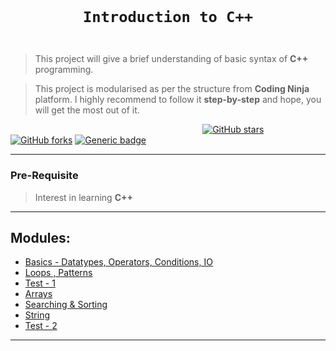 <code>
  <h1 align="center">Introduction to C++</h1>
</code>

>   This project will give a brief understanding of basic syntax of **C++** programming. 

>   This project is modularised as per the structure from **Coding Ninja** platform. I highly recommend to follow it **step-by-step** and hope, you will get the most out of it.


&nbsp;&nbsp;&nbsp;&nbsp;&nbsp;&nbsp;&nbsp;&nbsp;&nbsp;&nbsp;&nbsp;&nbsp;&nbsp;&nbsp;&nbsp;&nbsp;&nbsp;&nbsp;&nbsp;&nbsp;&nbsp;&nbsp;&nbsp;&nbsp;&nbsp;&nbsp;&nbsp;&nbsp;&nbsp;&nbsp;&nbsp;&nbsp;&nbsp;&nbsp;&nbsp;&nbsp;&nbsp;&nbsp;&nbsp;&nbsp;&nbsp;&nbsp;&nbsp;&nbsp;&nbsp;&nbsp;&nbsp;&nbsp;&nbsp;&nbsp;&nbsp;&nbsp;&nbsp;&nbsp;&nbsp;&nbsp;&nbsp;&nbsp;&nbsp;&nbsp;&nbsp;&nbsp;&nbsp;&nbsp;&nbsp;&nbsp;&nbsp;&nbsp;&nbsp;&nbsp;&nbsp;&nbsp;&nbsp;&nbsp;&nbsp;&nbsp;&nbsp;&nbsp;[![GitHub stars](https://img.shields.io/github/stars/coding-ninja-dsa-competitive-package/codig-ninja-dsa-learning?color=orange&logo=github&style=for-the-badge)](GithubBadgeShields) 
[![GitHub forks](https://img.shields.io/github/forks/coding-ninja-dsa-competitive-package/codig-ninja-dsa-learning?color=orange&logo=github&style=for-the-badge)](GithubBadgeShields)
[![Generic badge](https://img.shields.io/badge/language-c%2B%2B-yellowgreen?style=for-the-badge&logo=c%2B%2B)](GithubBadgeShields)

---

### Pre-Requisite 

>   Interest in learning **C++**

---

## Modules:

- [Basics - Datatypes, Operators, Conditions, IO](./modules/001-basics)<br>
- [Loops , Patterns](./modules/002-loops)<br>
- [Test - 1](./modules/003-test-1)<br>
- [Arrays](./modules/004-arrays)<br>
- [Searching & Sorting](./modules/005-searching-sorting)<br>
- [String](./modules/006-string)<br>
- [Test - 2](./modules/007-test-2)<br>
---